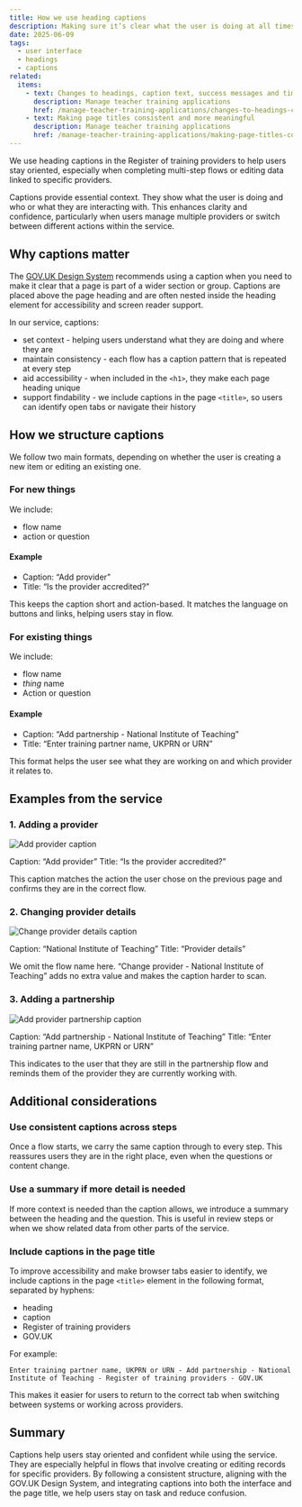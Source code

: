 ```yaml
---
title: How we use heading captions
description: Making sure it’s clear what the user is doing at all times
date: 2025-06-09
tags:
  - user interface
  - headings
  - captions
related:
  items:
    - text: Changes to headings, caption text, success messages and timeline event titles
      description: Manage teacher training applications
      href: /manage-teacher-training-applications/changes-to-headings-caption-text-success-messages-and-timeline-event-titles/
    - text: Making page titles consistent and more meaningful
      description: Manage teacher training applications
      href: /manage-teacher-training-applications/making-page-titles-consistent-and-more-meaningful/
---
```


We use heading captions in the Register of training providers to help users stay oriented, especially when completing multi-step flows or editing data linked to specific providers.

Captions provide essential context. They show what the user is doing and who or what they are interacting with. This enhances clarity and confidence, particularly when users manage multiple providers or switch between different actions within the service.

## Why captions matter

The [GOV.UK Design System](https://design-system.service.gov.uk/styles/headings/#headings-with-captions) recommends using a caption when you need to make it clear that a page is part of a wider section or group. Captions are placed above the page heading and are often nested inside the heading element for accessibility and screen reader support.

In our service, captions:

- set context - helping users understand what they are doing and where they are
- maintain consistency - each flow has a caption pattern that is repeated at every step
- aid accessibility - when included in the `<h1>`, they make each page heading unique
- support findability - we include captions in the page `<title>`, so users can identify open tabs or navigate their history

## How we structure captions

We follow two main formats, depending on whether the user is creating a new item or editing an existing one.

### For new things

We include:

- flow name
- action or question

#### Example

- Caption: “Add provider”
- Title: “Is the provider accredited?”

This keeps the caption short and action-based. It matches the language on buttons and links, helping users stay in flow.

### For existing things

We include:

- flow name
- _thing_ name
- Action or question

#### Example

- Caption: “Add partnership - National Institute of Teaching”
- Title: “Enter training partner name, UKPRN or URN”

This format helps the user see what they are working on and which provider it relates to.

## Examples from the service

### 1. Adding a provider

![Add provider caption](heading-caption--add-provider.png)

Caption: “Add provider”
Title: “Is the provider accredited?”

This caption matches the action the user chose on the previous page and confirms they are in the correct flow.

### 2. Changing provider details

![Change provider details caption](heading-caption--change-provider-details.png)

Caption: “National Institute of Teaching”
Title: “Provider details”

We omit the flow name here. “Change provider - National Institute of Teaching” adds no extra value and makes the caption harder to scan.

### 3. Adding a partnership

![Add provider partnership caption](heading-caption--add-provider-partnership.png)

Caption: “Add partnership - National Institute of Teaching”
Title: “Enter training partner name, UKPRN or URN”

This indicates to the user that they are still in the partnership flow and reminds them of the provider they are currently working with.

## Additional considerations

### Use consistent captions across steps

Once a flow starts, we carry the same caption through to every step. This reassures users they are in the right place, even when the questions or content change.

### Use a summary if more detail is needed

If more context is needed than the caption allows, we introduce a summary between the heading and the question. This is useful in review steps or when we show related data from other parts of the service.

### Include captions in the page title

To improve accessibility and make browser tabs easier to identify, we include captions in the page `<title>` element in the following format, separated by hyphens:

- heading
- caption
- Register of training providers
- GOV.UK

For example:

```text
Enter training partner name, UKPRN or URN - Add partnership - National Institute of Teaching - Register of training providers - GOV.UK
```

This makes it easier for users to return to the correct tab when switching between systems or working across providers.

## Summary

Captions help users stay oriented and confident while using the service. They are especially helpful in flows that involve creating or editing records for specific providers. By following a consistent structure, aligning with the GOV.UK Design System, and integrating captions into both the interface and the page title, we help users stay on task and reduce confusion.
